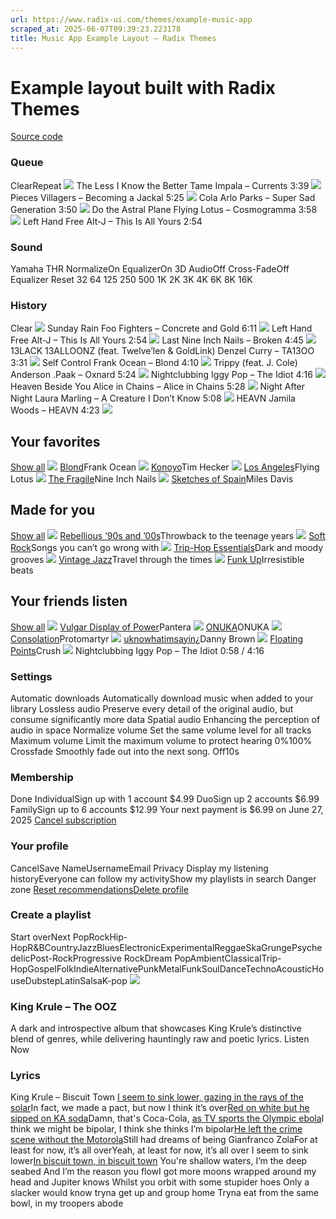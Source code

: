 ```yaml
---
url: https://www.radix-ui.com/themes/example-music-app
scraped_at: 2025-06-07T09:39:23.223178
title: Music App Example Layout – Radix Themes
---
```


# Example layout built with Radix Themes
[Source code](https://github.com/radix-ui/website/blob/main/components/ExampleThemesMusicApp.tsx)
### Queue
ClearRepeat
![](https://workos.imgix.net/images/79645741-51e0-47fc-bb40-2fa66cf9f68e.png?auto=format&fit=clip&q=80&w=192)
The Less I Know the Better
Tame Impala – Currents
3:39
![](https://workos.imgix.net/images/95ff9b99-36f3-46d8-a3fe-9387fd7c3c32.png?auto=format&fit=clip&q=80&w=192)
Pieces
Villagers – Becoming a Jackal
5:25
![](https://workos.imgix.net/images/945c66a9-afd9-4b1c-8eb0-4ce3992731ca.png?auto=format&fit=clip&q=80&w=192)
Cola
Arlo Parks – Super Sad Generation
3:50
![](https://workos.imgix.net/images/3d9075e4-c232-4fb5-a1a4-b0a33d669192.png?auto=format&fit=clip&q=80&w=192)
Do the Astral Plane
Flying Lotus – Cosmogramma
3:58
![](https://workos.imgix.net/images/8d431b64-ebe8-41be-b986-2f59cb5c567d.png?auto=format&fit=clip&q=80&w=192)
Left Hand Free
Alt-J – This Is All Yours
2:54
### Sound
Yamaha THR
NormalizeOn
EqualizerOn
3D AudioOff
Cross-FadeOff
Equalizer
Reset
32
64
125
250
500
1K
2K
3K
4K
6K
8K
16K
### History
Clear
![](https://workos.imgix.net/images/28bf3f7c-4ad7-4bd9-9064-c63d2676c8dd.png?auto=format&fit=clip&q=80&w=192)
Sunday Rain
Foo Fighters – Concrete and Gold
6:11
![](https://workos.imgix.net/images/8d431b64-ebe8-41be-b986-2f59cb5c567d.png?auto=format&fit=clip&q=80&w=192)
Left Hand Free
Alt-J – This Is All Yours
2:54
![](https://workos.imgix.net/images/5f495e55-4bac-4573-b97f-bac55d4f3a82.png?auto=format&fit=clip&q=80&w=192)
Last
Nine Inch Nails – Broken
4:45
![](https://workos.imgix.net/images/f1b1ff42-eae9-4fcd-9c7f-c3ed92594395.png?auto=format&fit=clip&q=80&w=192)
13LACK 13ALLOONZ (feat. Twelve’len & GoldLink)
Denzel Curry – TA13OO
3:31
![](https://workos.imgix.net/images/419f09bc-99ab-4eae-8e71-d33f0577bd47.png?auto=format&fit=clip&q=80&w=192)
Self Control
Frank Ocean – Blond
4:10
![](https://workos.imgix.net/images/daab7042-222f-433f-abcb-15811b8a43da.png?auto=format&fit=clip&q=80&w=192)
Trippy (feat. J. Cole)
Anderson .Paak – Oxnard
5:24
![](https://workos.imgix.net/images/85451af7-27bf-4bbb-88e7-088caf762ed5.png?auto=format&fit=clip&q=80&w=192)
Nightclubbing
Iggy Pop – The Idiot
4:16
![](https://workos.imgix.net/images/72edfcaf-2e5b-492c-bb5b-60a031f001c9.png?auto=format&fit=clip&q=80&w=192)
Heaven Beside You
Alice in Chains – Alice in Chains
5:28
![](https://workos.imgix.net/images/0cce32ae-6890-419e-b01c-2e89d36cb883.png?auto=format&fit=clip&q=80&w=192)
Night After Night
Laura Marling – A Creature I Don’t Know
5:08
![](https://workos.imgix.net/images/e865c892-5cbe-4d1f-b4eb-e2bc301087f0.png?auto=format&fit=clip&q=80&w=192)
HEAVN
Jamila Woods – HEAVN
4:23
![](https://images.unsplash.com/photo-1496345875659-11f7dd282d1d?&w=64&h=64&dpr=2&q=70&crop=focalpoint&fp-x=0.49&fp-y=0.5&fp-z=2.5&fit=crop)
## Your favorites
[Show all](https://www.radix-ui.com/themes/example-music-app)
![](https://workos.imgix.net/images/419f09bc-99ab-4eae-8e71-d33f0577bd47.png?auto=format&fit=clip&q=80&w=500)
[Blond](https://www.radix-ui.com/themes/example-music-app)Frank Ocean
![](https://workos.imgix.net/images/d2e1f2a4-5994-4f38-b3f4-0c78c946b616.png?auto=format&fit=clip&q=80&w=500)
[Konoyo](https://www.radix-ui.com/themes/example-music-app)Tim Hecker
![](https://workos.imgix.net/images/29a1153b-e12a-45d8-95a7-812657566204.png?auto=format&fit=clip&q=80&w=500)
[Los Angeles](https://www.radix-ui.com/themes/example-music-app)Flying Lotus
![](https://workos.imgix.net/images/c33df9ee-0126-450b-ac7c-df1b76fc12da.png?auto=format&fit=clip&q=80)
[The Fragile](https://www.radix-ui.com/themes/example-music-app)Nine Inch Nails
![](https://workos.imgix.net/images/bc4dcddb-c350-413b-bc1f-38126cf9015b.png?auto=format&fit=clip&q=80&w=500)
[Sketches of Spain](https://www.radix-ui.com/themes/example-music-app)Miles Davis
## Made for you
[Show all](https://www.radix-ui.com/themes/example-music-app)
![](https://workos.imgix.net/images/ea236dea-fd26-4972-9430-d2677457bd0a.png?auto=format&fit=clip&q=80&w=500)
[Rebellious ’90s and ’00s](https://www.radix-ui.com/themes/example-music-app)Throwback to the teenage years
![](https://workos.imgix.net/images/9488cafc-5341-4164-a292-e34bf21dfbd5.png?auto=format&fit=clip&q=80&w=500)
[Soft Rock](https://www.radix-ui.com/themes/example-music-app)Songs you can’t go wrong with
![](https://workos.imgix.net/images/dae75b0e-081b-43db-9984-b920de71e028.png?auto=format&fit=clip&q=80&w=500)
[Trip-Hop Essentials](https://www.radix-ui.com/themes/example-music-app)Dark and moody grooves
![](https://workos.imgix.net/images/543ebff8-5f5c-4278-abb3-e1f17b723c30.png?auto=format&fit=clip&q=80&w=500)
[Vintage Jazz](https://www.radix-ui.com/themes/example-music-app)Travel through the times
![](https://workos.imgix.net/images/01d61c66-7b4c-482d-b439-aa05f8845a55.png?auto=format&fit=clip&q=80&w=500)
[Funk Up](https://www.radix-ui.com/themes/example-music-app)Irresistible beats
## Your friends listen
[Show all](https://www.radix-ui.com/themes/example-music-app)
![](https://workos.imgix.net/images/52719781-7582-49b3-9cd5-090acbab44ad.png?auto=format&fit=clip&q=80&w=500)
[Vulgar Display of Power](https://www.radix-ui.com/themes/example-music-app)Pantera
![](https://workos.imgix.net/images/21f983e3-2ed2-411c-b442-ddff52e4b5fd.png?auto=format&fit=clip&q=80&w=500)
[ONUKA](https://www.radix-ui.com/themes/example-music-app)ONUKA
![](https://workos.imgix.net/images/ce6430c1-6375-4de5-b1ce-40d69872f622.png?auto=format&fit=clip&q=80&w=500)
[Consolation](https://www.radix-ui.com/themes/example-music-app)Protomartyr
![](https://workos.imgix.net/images/3ea72e36-fcc5-4cc4-a378-444f48a5be5d.png?auto=format&fit=clip&q=80&w=500)
[uknowhatimsayin¿](https://www.radix-ui.com/themes/example-music-app)Danny Brown
![](https://workos.imgix.net/images/1dfabeef-80f4-47b8-a8c4-7bec6c4b8b0d.png?auto=format&fit=clip&q=80&w=500)
[Floating Points](https://www.radix-ui.com/themes/example-music-app)Crush
![](https://workos.imgix.net/images/85451af7-27bf-4bbb-88e7-088caf762ed5.png?auto=format&fit=clip&q=80&w=192)
Nightclubbing
Iggy Pop – The Idiot
0:58 / 4:16
### Settings
Automatic downloads
Automatically download music when added to your library
Lossless audio
Preserve every detail of the original audio, but consume significantly more data
Spatial audio
Enhancing the perception of audio in space
Normalize volume
Set the same volume level for all tracks
Maximum volume
Limit the maximum volume to protect hearing
0%100%
Crossfade
Smoothly fade out into the next song.
Off10s
### Membership
Done
IndividualSign up with 1 account
$4.99
DuoSign up 2 accounts
$6.99
FamilySign up to 6 accounts
$12.99
Your next payment is $6.99 on June 27, 2025
[Cancel subscription](https://www.radix-ui.com/themes/example-music-app)
### Your profile
CancelSave
NameUsernameEmail
Privacy
Display my listening historyEveryone can follow my activityShow my playlists in search
Danger zone
[Reset recommendations](https://www.radix-ui.com/themes/example-music-app)[Delete profile](https://www.radix-ui.com/themes/example-music-app)
### Create a playlist
Start overNext
PopRockHip-HopR&BCountryJazzBluesElectronicExperimentalReggaeSkaGrungePsychedelicPost-RockProgressive RockDream PopAmbientClassicalTrip-HopGospelFolkIndieAlternativePunkMetalFunkSoulDanceTechnoAcousticHouseDubstepLatinSalsaK-pop
![](https://workos.imgix.net/images/e35b46dc-4384-43d1-932c-24fa44e212cd.png?auto=format&fit=clip&q=80)
### King Krule – The OOZ
A dark and introspective album that showcases King Krule’s distinctive blend of genres, while delivering hauntingly raw and poetic lyrics.
Listen Now
### Lyrics
King Krule – Biscuit Town
[I seem to sink lower, gazing in the rays of the solar](https://www.radix-ui.com/themes/example-music-app)In fact, we made a pact, but now I think it’s over[Red on white but he sipped on KA soda](https://www.radix-ui.com/themes/example-music-app)Damn, that's Coca-Cola, [as TV sports the Olympic ebola](https://www.radix-ui.com/themes/example-music-app)I think we might be bipolar, I think she thinks I’m bipolar[He left the crime scene without the Motorola](https://www.radix-ui.com/themes/example-music-app)Still had dreams of being Gianfranco ZolaFor at least for now, it’s all overYeah, at least for now, it’s all over
I seem to sink lower[In biscuit town, in biscuit town](https://www.radix-ui.com/themes/example-music-app)
You're shallow waters, I’m the deep seabed And I’m the reason you flowI got more moons wrapped around my head and Jupiter knows Whilst you orbit with some stupider hoes Only a slacker would know tryna get up and group home Tryna eat from the same bowl, in my troopers abode

